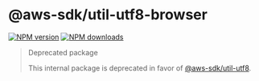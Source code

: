 # @aws-sdk/util-utf8-browser

[![NPM version](https://img.shields.io/npm/v/@aws-sdk/util-utf8-browser/latest.svg)](https://www.npmjs.com/package/@aws-sdk/util-utf8-browser)
[![NPM downloads](https://img.shields.io/npm/dm/@aws-sdk/util-utf8-browser.svg)](https://www.npmjs.com/package/@aws-sdk/util-utf8-browser)

> Deprecated package
>
> This internal package is deprecated in favor of [@aws-sdk/util-utf8](https://www.npmjs.com/package/@aws-sdk/util-utf8).
